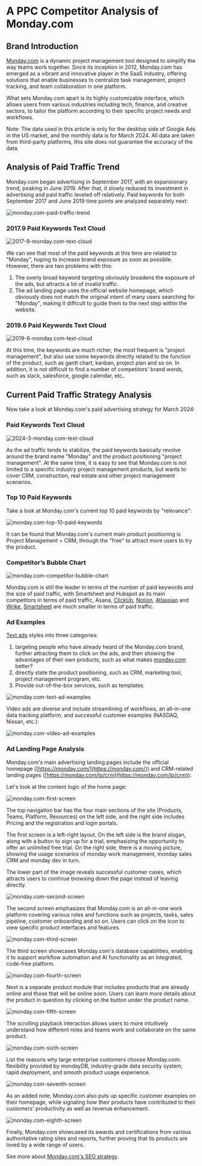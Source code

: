 # A PPC Competitor Analysis of Monday.com






## Brand Introduction

[Monday.com](https://www.monday.com/) is a dynamic project management tool designed to simplify the way teams work together. Since its inception in 2012, Monday.com has emerged as a vibrant and innovative player in the SaaS industry, offering solutions that enable businesses to centralize task management, project tracking, and team collaboration in one platform. 

What sets Monday.com apart is its highly customizable interface, which allows users from various industries including tech, finance, and creative sectors, to tailor the platform according to their specific project needs and workflows. 

Note: The data used in this article is only for the desktop side of Google Ads in the US market, and the monthly data is for March 2024. All data are taken from third-party platforms, this site does not guarantee the accuracy of the data.

## Analysis of Paid Traffic Trend

Monday.com began advertising in September 2017, with an expansionary trend, peaking in June 2019. After that, it slowly reduced its investment in advertising and paid traffic leveled off relatively. Paid keywords for both September 2017 and June 2019 time points are analyzed separately next:

![monday.com-paid-traffic-trend](monday.com-paid-traffic-trend.png)

### 2017.9 Paid Keywords Text Cloud

![2017-9-monday.com-text-cloud](2017-9-monday.com-text-cloud.png)

We can see that most of the paid keywords at this time are related to "Monday", hoping to increase brand exposure as soon as possible. However, there are two problems with this:

1. The overly broad keyword targeting obviously broadens the exposure of the ads, but attracts a lot of invalid traffic.
2. The ad landing page uses the official website homepage, which obviously does not match the original intent of many users searching for "Monday", making it difficult to guide them to the next step within the website.

### 2019.6 Paid Keywords Text Cloud

![2019-6-monday.com-text-cloud](2019-6-monday.com-text-cloud.png)

At this time, the keywords are much richer, the most frequent is "project management", but also use some keywords directly related to the function of the product, such as gantt chart, kanban, project plan and so on. In addition, it is not difficult to find a number of competitors' brand words, such as slack, salesforce, google calendar, etc..

## **Current Paid Traffic Strategy Analysis**

Now take a look at Monday.com's paid advertising strategy for March 2024:

### Paid Keywords Text Cloud

![2024-3-monday.com-text-cloud](2024-3-monday.com-text-cloud.png)

As the ad traffic tends to stabilize, the paid keywords basically revolve around the brand name "Monday" and the product positioning "project management". At the same time, it is easy to see that Monday.com is not limited to a specific industry project management products, but wants to cover CRM, construction, real estate and other project management scenarios.

### Top 10 Paid Keywords

Take a look at Monday.com's current top 10 paid keywords by "relevance":

![monday.com-top-10-paid-keywords](monday.com-top-10-paid-keywords.png)

It can be found that Monday.com's current main product positioning is Project Management + CRM, through the "free" to attract more users to try the product.

### Competitor’s Bubble Chart

![monday.com-competitor-bubble-chart](monday.com-competitor-bubble-chart.png)

Monday.com is still the leader in terms of the number of paid keywords and the size of paid traffic, with Smartsheet and Hubspot as its main competitors in terms of paid traffic, Asana, [ClickUp](https://chloevolution.com/posts/clickup-sem-strategy-analysis), [Notion](https://chloevolution.com/posts/notion-sem-strategy-analysis), [Atlassian](https://chloevolution.com/posts/atlassian-sem-strategy-analysis) and [Wrike](https://chloevolution.com/posts/wrike-sem-strategy-analysis), [Smartsheet](https://chloevolution.com/posts/smartsheet-sem-strategy-analysis) are much smaller in terms of paid traffic.

### Ad Examples

[Text ads](https://adstransparency.google.com/advertiser/AR15972262369074085889?origin=ata&region=US&start-date=2024-03-01&end-date=2024-03-30&format=TEXT) styles into three categories:

1. targeting people who have already heard of the Monday.com brand, further attracting them to click on the ads, and then showing the advantages of their own products, such as what makes [monday.com](http://monday.com) better?
2. directly state the product positioning, such as CRM, marketing tool, project management program, etc.
3. Provide out-of-the-box services, such as templates.

![monday.com-text-ad-examples](monday.com-text-ad-examples.png)

Video ads are diverse and include streamlining of workflows, an all-in-one data tracking platform, and successful customer examples (NASDAQ, Nissan, etc.):

![monday.com-video-ad-examples](monday.com-video-ad-examples.png)

### Ad Landing Page Analysis

Monday.com's main advertising landing pages include the official homepage ([https://monday.com/](https://monday.com/)) and CRM-related landing pages ([https://monday.com/lp/crm](https://monday.com/lp/crm)):

Let's look at the content logic of the home page:

![monday.com-first-screen](monday.com-first-screen.png)

The top navigation bar has the four main sections of the site (Products, Teams, Platform, Resources) on the left side, and the right side includes Pricing and the registration and login portals.

The first screen is a left-right layout. On the left side is the brand slogan, along with a button to sign up for a trial, emphasizing the opportunity to offer an unlimited free trial. On the right side, there is a moving picture, showing the usage scenarios of monday work management, monday sales CRM and monday dev in turn.

The lower part of the image reveals successful customer cases, which attracts users to continue browsing down the page instead of leaving directly.

![monday.com-second-screen](monday.com-second-screen.png)

The second screen emphasizes that Monday.com is an all-in-one work platform covering various roles and functions such as projects, tasks, sales pipeline, customer onboarding and so on. Users can click on the icon to view specific product interfaces and features.

![monday.com-third-screen](monday.com-third-screen.png)

The third screen showcases Monday.com's database capabilities, enabling it to support workflow automation and AI functionality as an integrated, code-free platform.

![monday.com-fourth-screen](monday.com-fourth-screen.png)

Next is a separate product module that includes products that are already online and those that will be online soon. Users can learn more details about the product in question by clicking on the button under the product name.

![monday.com-fifth-screen](monday.com-fifth-screen.png)

The scrolling playback interaction allows users to more intuitively understand how different roles and teams work and collaborate on the same product.

![monday.com-sixth-screen](monday.com-sixth-screen.png)

List the reasons why large enterprise customers choose Monday.com: flexibility provided by mondayDB, industry-grade data security system, rapid deployment, and smooth product usage experience.

![monday.com-seventh-screen](monday.com-seventh-screen.png)

As an added note, Monday.com also puts up specific customer examples on their homepage, while signaling how their products have contributed to their customers' productivity as well as revenue enhancement.

![monday.com-eighth-screen](monday.com-eighth-screen.png)

Finally, Monday.com showcased its awards and certifications from various authoritative rating sites and reports, further proving that its products are loved by a wide range of users.




See more about [Monday.com's SEO strategy](https://chloevolution.com/posts/monday-com-seo-strategy-analysis).
